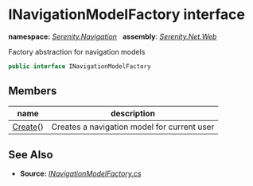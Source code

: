 # INavigationModelFactory interface
**namespace:** *[Serenity.Navigation](../README.md#serenity.navigation-namespace)*   **assembly**: *[Serenity.Net.Web](../README.md)*

Factory abstraction for navigation models

```csharp
public interface INavigationModelFactory
```

## Members

| name | description |
| --- | --- |
| [Create](INavigationModelFactory/Create.md)() | Creates a navigation model for current user |

## See Also

* **Source:** *[INavigationModelFactory.cs](https://github.com/serenity-is/Serenity/blob/master/src/Serenity.Net.Web/Navigation/INavigationModelFactory.cs)*